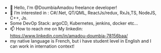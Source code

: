 - 👋 Hello, I'm @DoumbiaAmadou freelance developer!
- 👀 I’m interested in : C#/.Net, QT/QML, ReactJs/redux, RxJs,TS, NodeJS, C++, Js.
- Some DevOp Stack: argoCD, Kubernetes, jenkins, docker etc... 
- 📫 How to reach me  on My linkedin: https://www.linkedin.com/in/amadou-doumbia-78156baa/
- my native language is French, but i have student level in English and I can work in internation context!


<!---
DoumbiaAmadou/DoumbiaAmadou is a ✨ special ✨ repository because its `README.md` (this file) appears on your GitHub profile.
You can click the Preview link to take a look at your changes.
--->
